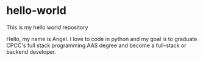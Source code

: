 # hello-world
This is my hello world repository

Hello, my name is Angel. I love to code in python and my goal is to graduate CPCC's full stack programming AAS degree and become a full-stack or backend developer. 
